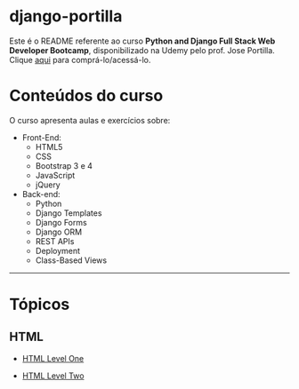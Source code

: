 # django-portilla

Este é o README referente ao curso **Python and Django Full Stack Web Developer Bootcamp**, disponibilizado na Udemy pelo prof. Jose Portilla. Clique [aqui](https://www.udemy.com/python-and-django-full-stack-web-developer-bootcamp/) para comprá-lo/acessá-lo.

# Conteúdos do curso

O curso apresenta aulas e exercícios sobre:

* Front-End:
  * HTML5
  * CSS
  * Bootstrap 3 e 4
  * JavaScript
  * jQuery
* Back-end:
  * Python
  * Django Templates
  * Django Forms
  * Django ORM
  * REST APIs
  * Deployment
  * Class-Based Views

***

# Tópicos

## HTML

* [HTML Level One](https://github.com/guiemi-learning-center/django-portilla/tree/master/HTML_LEVEL_ONE)

* [HTML Level Two](https://github.com/guiemi-learning-center/django-portilla/tree/master/HTML_LEVEL_TWO)

